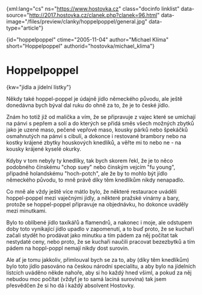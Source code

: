 
{xml:lang="cs" ns="https://www.hostovka.cz" class="docinfo linklist" data-source="http://2017.hostovka.cz/clanek.php?clanek=96.html" data-image="/files/preview/clanky/hoppelpoppel/general.jpg" data-type="article"}

{id="hoppelpoppel" ctime="2005-11-04" author="Michael Klíma" short="Hoppelpoppel" authorid="hostovka/michael_klima"}

# Hoppelpoppel

<!-- generated attribute kw by user_udpatekw.sh on 2019-06-30, do not edit -->

{kw="jídla a jídelní lístky"}

Někdy také hoppel-poppel je údajně jídlo německého původu, ale ještě donedávna bych býval dal ruku do ohně za to, že je to české jídlo.

Znám ho totiž již od malička a vím, že se připravuje z vajec které se umíchají na pánvi s pepřem a solí a do kterých se přidá směs všech možných zbytků jako je uzené maso, pečené vepřové maso, kousky párků nebo špekáčků osmahnutých na pánvi s cibulí, a dokonce i restované brambory nebo na kostky krájené zbytky houskových knedlíků, a věřte mi to nebo ne - na kousky krájené kyselé okurky.

Kdyby v tom nebyly ty knedlíky, tak bych skorem řekl, že je to něco podobného čínskému "chop suey" nebo činským vejcím "fu young", připadně holandskému "hoch-potch", ale že by to mohlo být jídlo německého původu, to mně právě díky těm knedlíkům nikdy nenapadlo.

Co mně ale vždy ještě více mátlo bylo, že některé restaurace uváděli hoppel-poppel mezi vaječnými jídly, a některé pražské vinárny a bary, protože se hoppel-poppel připravuje na objednávku, ho dokonce uváděly mezi minutkami.

Bylo to oblíbené jídlo taxíkářů a flamendrů, a nakonec i moje, ale odstupem doby toto vynikající jídlo upadlo v zapomenutí, a to buď proto, že se kuchaři začali stydět ho prodávat jako minutku a tím pádem za něj počítat tak nestydaté ceny, nebo proto, že se kuchaři naučili pracovat bezezbytků a tím pádem na hoppl-poppl nemají nikdy dost surovin.

Ale ať je tomu jakkoliv, přimlouval bych se za to, aby (díky těm knedlíkům) bylo toto jídlo pasováno na českou národní specialitu, a aby bylo na jídelních lístcích uváděno někde nahoře, aby si ho každý hned všiml, a pokud za něj nebudou moc počítat (vždyť je to samá laciná surovina) tak jsem přesvědčen že si ho dá i každý absolvent Hostovky.

